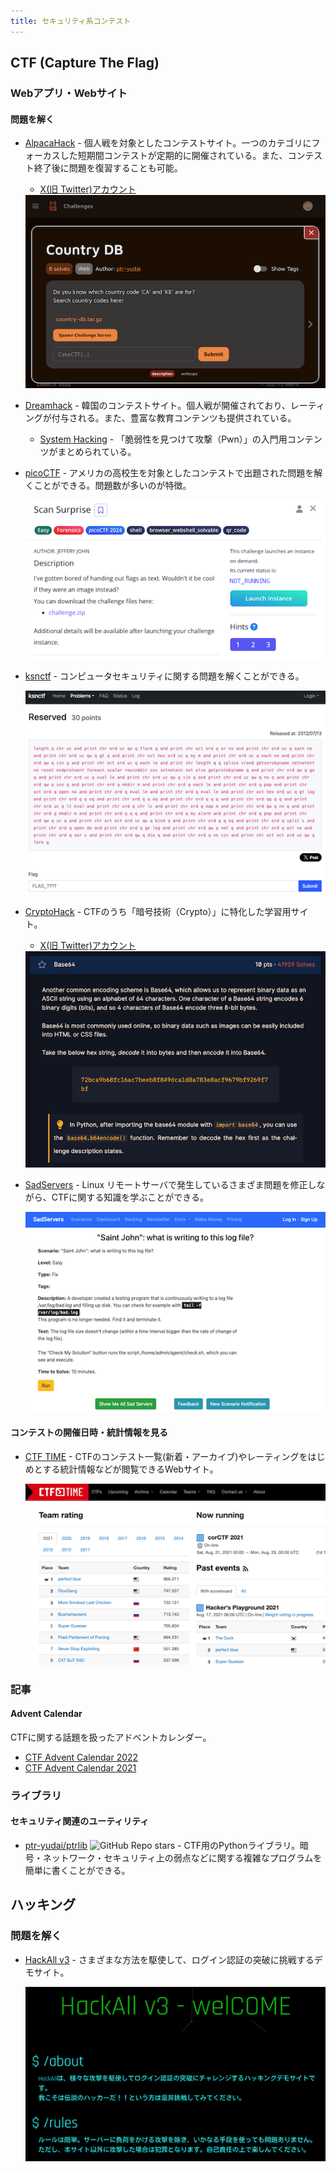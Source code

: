 ```yaml
---
title: セキュリティ系コンテスト
---
```


## CTF (Capture The Flag)

### Webアプリ・Webサイト

#### 問題を解く

- [AlpacaHack](https://alpacahack.com/) - 個人戦を対象としたコンテストサイト。一つのカテゴリにフォーカスした短期間コンテストが定期的に開催されている。また、コンテスト終了後に問題を復習することも可能。
    - [X(旧 Twitter)アカウント](https://x.com/AlpacaHack)

    <div align="center">
      <img loading="lazy" src="../../images/related_contest_sites/ctf/alpacahack.png" alt="alpacahack">
    </div>

- [Dreamhack](https://dreamhack.io/ctf) - 韓国のコンテストサイト。個人戦が開催されており、レーティングが付与される。また、豊富な教育コンテンツも提供されている。
    - [System Hacking](https://dreamhack.io/lecture/roadmaps/2) - 「脆弱性を見つけて攻撃（Pwn）」の入門用コンテンツがまとめられている。

- [picoCTF](https://play.picoctf.org/practice) - アメリカの高校生を対象としたコンテストで出題された問題を解くことができる。問題数が多いのが特徴。

    <div align="center">
      <img loading="lazy" src="../../images/related_contest_sites/ctf/picoCTF.png" alt="picoCTF">
    </div>

- [ksnctf](https://ksnctf.sweetduet.info/) - コンピュータセキュリティに関する問題を解くことができる。

    <div align="center">
      <img loading = "lazy" src="../../images/related_contest_sites/ctf/ksnctf.png" alt="ksnctf">
    </div>

- [CryptoHack](https://cryptohack.org/) - CTFのうち「暗号技術（Crypto）」に特化した学習用サイト。
    - [X(旧 Twitter)アカウント](https://x.com/cryptohack__)

    <div align="center">
      <img loading="lazy" src="../../images/related_contest_sites/ctf/cryptohack.png" alt="cryptohack">
    </div>

- [SadServers](https://sadservers.com/) - Linux リモートサーバで発生しているさまざま問題を修正しながら、CTFに関する知識を学ぶことができる。

    <div align="center">
      <img loading="lazy" src="../../images/related_contest_sites/ctf/sadservers.png" alt="sadservers">
    </div>

#### コンテストの開催日時・統計情報を見る

- [CTF TIME](https://ctftime.org/) - CTFのコンテスト一覧(新着・アーカイブ)やレーティングをはじめとする統計情報などが閲覧できるWebサイト。

    <div align="center">
      <img loading = "lazy" src="../../images/related_contest_sites/ctf/ctf_time.png" alt="ctf time">
    </div>

### 記事

#### Advent Calendar

CTFに関する話題を扱ったアドベントカレンダー。

- [CTF Advent Calendar 2022](https://adventar.org/calendars/7550)
- [CTF Advent Calendar 2021](https://adventar.org/calendars/6914)

### ライブラリ

#### セキュリティ関連のユーティリティ

- [ptr-yudai/ptrlib](https://github.com/ptr-yudai/ptrlib) ![GitHub Repo stars](https://img.shields.io/github/stars/ptr-yudai/ptrlib?style=plastic) - CTF用のPythonライブラリ。暗号・ネットワーク・セキュリティ上の弱点などに関する複雑なプログラムを簡単に書くことができる。

## ハッキング

### 問題を解く

- [HackAll v3](https://hackall.tech/) - さまざまな方法を駆使して、ログイン認証の突破に挑戦するデモサイト。

    <div align="center">
      <img loading="lazy" src="../../images/related_contest_sites/ctf/hackall.png" alt="hackall">
    </div>
